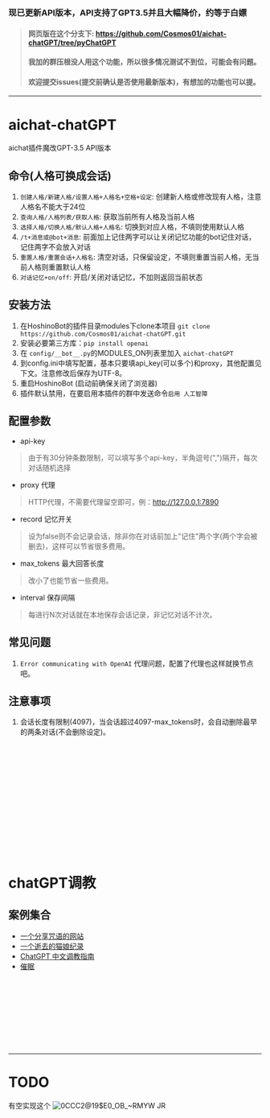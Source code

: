 ### 现已更新API版本，API支持了GPT3.5并且大幅降价，约等于白嫖
> #### 网页版在这个分支下: https://github.com/Cosmos01/aichat-chatGPT/tree/pyChatGPT
> #### 我加的群压根没人用这个功能，所以很多情况测试不到位，可能会有问题。
> #### 欢迎提交issues(提交前确认是否使用最新版本)，有想加的功能也可以提。
------
  
# aichat-chatGPT
  
aichat插件魔改GPT-3.5 API版本  
  
## 命令(人格可换成会话)
1. `创建人格/新建人格/设置人格+人格名+空格+设定`: 创建新人格或修改现有人格，注意人格名不能大于24位
2. `查询人格/人格列表/获取人格`: 获取当前所有人格及当前人格
3. `选择人格/切换人格/默认人格+人格名`: 切换到对应人格，不填则使用默认人格
4. `/t+消息或@bot+消息`: 前面加上记住两字可以让关闭记忆功能的bot记住对话，记住两字不会放入对话
5. `重置人格/重置会话+人格名`: 清空对话，只保留设定，不填则重置当前人格，无当前人格则重置默认人格
6. `对话记忆+on/off`: 开启/关闭对话记忆，不加则返回当前状态  

## 安装方法
1. 在HoshinoBot的插件目录modules下clone本项目 `git clone https://github.com/Cosmos01/aichat-chatGPT.git`
2. 安装必要第三方库：`pip install openai`
3. 在 `config/__bot__.py`的MODULES_ON列表里加入 `aichat-chatGPT`
4. 到config.ini中填写配置，基本只要填api_key(可以多个)和proxy，其他配置见下文。注意修改后保存为UTF-8。
5. 重启HoshinoBot (启动前确保关闭了浏览器)
6. 插件默认禁用，在要启用本插件的群中发送命令`启用 人工智障`
  

## 配置参数
- api-key
> 由于有30分钟条数限制，可以填写多个api-key，半角逗号(",")隔开，每次对话随机选择
- proxy 代理
> HTTP代理，不需要代理留空即可，例：http://127.0.0.1:7890
- record 记忆开关
> 设为false则不会记录会话，除非你在对话前加上"记住"两个字(两个字会被删去)，这样可以节省很多费用。
- max_tokens 最大回答长度
> 改小了也能节省一些费用。
- interval 保存间隔
> 每进行N次对话就在本地保存会话记录，非记忆对话不计次。


## 常见问题
1. `Error communicating with OpenAI` 代理问题，配置了代理也这样就换节点吧。

## 注意事项
1. 会话长度有限制(4097)，当会话超过4097-max_tokens时，会自动删除最早的两条对话(不会删除设定)。

<br><br><br><br><br><br><br><br>
------  
    
# chatGPT调教
  
## 案例集合  

- [一个分享咒语的网站](https://onetwo.ren/ChatGPT-Magic-Chat)
- [一个逝去的猫娘纪录](https://gist.githubusercontent.com/ChenYFan/ffb8390aac6c4aa44869ec10fe4eb9e2/raw/3e10b883b6e78f22172f985e48dc5ecfda1a764c/train.txt)
- [ChatGPT 中文调教指南](https://github.com/PlexPt/awesome-chatgpt-prompts-zh)
- [催眠](https://github.com/golfzert/chatgpt-chinese-prompt-hack)


<br><br><br><br><br><br><br><br>

------
  
# TODO
有空实现这个
![0CCC2@19$E0_OB_~RMYW JR](https://user-images.githubusercontent.com/37209685/208008656-e4868ff6-006d-4018-a5b0-b337157ce58d.jpg)  


